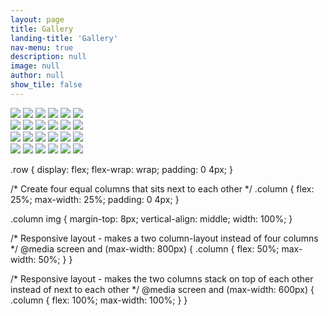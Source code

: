 ```yaml
---
layout: page
title: Gallery
landing-title: 'Gallery'
nav-menu: true
description: null
image: null
author: null
show_tile: false
---
```


<div class="row"> 
  <div class="column">
    <img src="assets/images/Little.jpg">
    <img src="assets/images/Greg and Sarah on Mackinac Island Aug 2015 - "best vacation ever".jpg">
    <img src="assets/images/Greg and a cup of joe.jpg">
    <img src="assets/images/Little.jpg">
    <img src="assets/images/Greg and Sarah on Mackinac Island Aug 2015 - "best vacation ever".jpg">
    <img src="assets/images/Greg and a cup of joe.jpg">
  </div>
  <div class="column">
    <img src="assets/images/Little.jpg">
    <img src="assets/images/Greg and Sarah on Mackinac Island Aug 2015 - "best vacation ever".jpg">
    <img src="assets/images/Greg and a cup of joe.jpg">
    <img src="assets/images/Little.jpg">
    <img src="assets/images/Greg and Sarah on Mackinac Island Aug 2015 - "best vacation ever".jpg">
    <img src="assets/images/Greg and a cup of joe.jpg">
  </div> 
  <div class="column">
    <img src="assets/images/Little.jpg">
    <img src="assets/images/Greg and Sarah on Mackinac Island Aug 2015 - "best vacation ever".jpg">
    <img src="assets/images/Greg and a cup of joe.jpg">
    <img src="assets/images/Little.jpg">
    <img src="assets/images/Greg and Sarah on Mackinac Island Aug 2015 - "best vacation ever".jpg">
    <img src="assets/images/Greg and a cup of joe.jpg">
  </div>
  <div class="column">
    <img src="assets/images/Little.jpg">
    <img src="assets/images/Greg and Sarah on Mackinac Island Aug 2015 - "best vacation ever".jpg">
    <img src="assets/images/Greg and a cup of joe.jpg">
    <img src="assets/images/Little.jpg">
    <img src="assets/images/Greg and Sarah on Mackinac Island Aug 2015 - "best vacation ever".jpg">
    <img src="assets/images/Greg and a cup of joe.jpg">
  </div>
</div>

.row {
  display: flex;
  flex-wrap: wrap;
  padding: 0 4px;
}

/* Create four equal columns that sits next to each other */
.column {
  flex: 25%;
  max-width: 25%;
  padding: 0 4px;
}

.column img {
  margin-top: 8px;
  vertical-align: middle;
  width: 100%;
}

/* Responsive layout - makes a two column-layout instead of four columns */
@media screen and (max-width: 800px) {
  .column {
    flex: 50%;
    max-width: 50%;
  }
}

/* Responsive layout - makes the two columns stack on top of each other instead of next to each other */
@media screen and (max-width: 600px) {
  .column {
    flex: 100%;
    max-width: 100%;
  }
}
